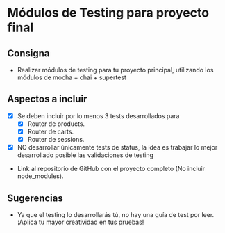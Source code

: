 # Módulos de Testing para proyecto final

## Consigna

- Realizar módulos de testing para tu proyecto principal, utilizando los módulos de mocha + chai + supertest

## Aspectos a incluir

- [x] Se deben incluir por lo menos 3 tests desarrollados para
  - [x] Router de products.
  - [x] Router de carts.
  - [x] Router de sessions.
- [x] NO desarrollar únicamente tests de status, la idea es trabajar lo mejor desarrollado posible las validaciones de testing

- Link al repositorio de GitHub con el proyecto completo (No incluir node_modules).

## Sugerencias

- Ya que el testing lo desarrollarás tú, no hay una guía de test por leer. ¡Aplica tu mayor creatividad en tus pruebas!
